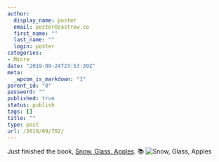 ```yaml
---
author:
  display_name: poster
  email: poster@zastrow.co
  first_name: ""
  last_name: ""
  login: poster
categories:
- Micro
date: "2019-09-24T23:53:39Z"
meta:
  _wpcom_is_markdown: "1"
parent_id: "0"
password: ""
published: true
status: publish
tags: []
title: ""
type: post
url: /2019/09/702/
---
```

<p>Just finished the book, <a href="https://www.goodreads.com/review/show/2989712811?utm_medium=api&amp;utm_source=rss">Snow, Glass, Apples</a>. 📚 <img src="{{ site.baseurl }}/assets/2019/09/6366271._SY75_.jpg" alt="Snow, Glass, Apples" /></p>

